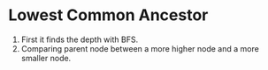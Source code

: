 # Lowest Common Ancestor

1. First it finds the depth with BFS.
2. Comparing parent node between a more higher node and a more smaller node. 